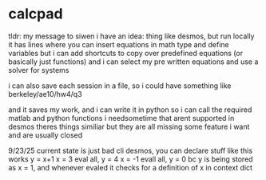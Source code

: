 # calcpad
 
tldr: my message to siwen
i have an idea:
thing like desmos, but run locally
it has lines where you can insert equations in math type and define variables
but i can add shortcuts to copy over predefined equations (or basically just functions)
and i can select my pre written equations and use a solver for systems

i can also save each session in a file, so i could have something like berkeley/ae10/hw4/q3

and it saves my work, and i can write it in python so i can call the required matlab and python functions i needsometime that arent supported in desmos
theres things similiar but they are all missing some feature i want and are usually closed

9/23/25 current state is just bad cli desmos, you can declare stuff like this works
y = x+1
x = 3
eval all, y = 4
x = -1
evall all, y = 0
bc y is being stored as x = 1, and whenever evaled it checks for a definition of x in context dict